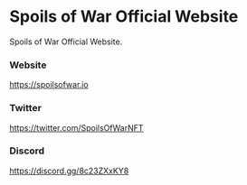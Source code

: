 # Spoils of War Official Website

Spoils of War Official Website.

### Website

https://spoilsofwar.io

### Twitter

https://twitter.com/SpoilsOfWarNFT

### Discord 

https://discord.gg/8c23ZXxKY8